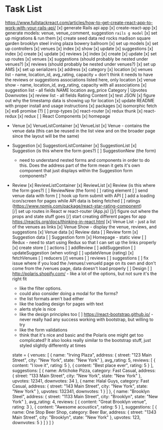 # Task List
https://www.fullstackreact.com/articles/how-to-get-create-react-app-to-work-with-your-rails-api/
[x] generate Rails api app
[x] create-react-app
[x] generate models: venue, venue_comment, suggestion
  `rails g model`
[x] set up migrations & run them
[x] create seed data
  red rocks
  madison square garden
  brooklyn steel
  irving plaza
  bowery ballroom
[x] set up models
[x] set up controllers
  [x] venues
    [x] index
    [x] show
    [x] update
  [x] suggestions
    [x] index
    [x] create
    [x] update
  [x] reviews
    [x] index
    [x] create
    [x] update
[x] set up routes
  [x] venues
  [x] suggestions (should probably be nested under venues?)
  [x] reviews (should probably be nested under venues?)
[x] set up AMS
[x] set up serializers
  [x] address
  [x] category
  [x] location
  [x] venues list - name, location_id, avg_rating, capacity
    + don't think it needs to have the reviews or suggestions associations listed here, only location
  [x] venue show - name, location_id, avg_rating, capacity with all associations
  [x] suggestion list - all fields
    NAME location avg_price
    Category | Upvotes Downvotes
  [x] review list - all fields
    Rating
    Content
[x] test JSON
[x] figure out why the timestamp data is showing up for location
[x] update README with proper install and usage instructions
[x] packages
  [x] isomorphic fetch
  [x] es6 promise (?)
  [ ] prop-types
  [x] react-router
  [x] redux thunk
  [x] react-redux
  [x] redux
[ ] React Components
  [x] homepage
  + Venue
    [x] VenueListContainer
    [x] VenueList
    [x] Venue - contains the venue data (this can be reused in the list view and on the broader page since the layout will be the same)
  + Suggestion
    [x] SuggestionListContainer
    [x] SuggestionList
    [x] Suggestion (is this where the form goes?)
    [ ] SuggestionNew (the form)
      + need to understand nested forms and components in order to do this. Does the address part of the form mean it gets it's own component that just displays within the Suggestion form components?
  + Review
    [x] ReviewListContainer
    [x] ReviewList
    [x] Review (is this where the form goes?)
    [ ] ReviewNew (the form)
      [ ] rating element
      [ ] send venue data with form
      [ ] hook up form submit with API
[ ] add a loading icon/screen for pages while API data is being fetched
[ ] ratings (https://www.npmjs.com/package/react-star-rating-component)  
[/] set up routes in React w react-router (App.js)
[]/] figure out where the props and state stuff goes
[/] start creating different pages for app https://reactjs.org/docs/thinking-in-react.html
  [x] Venue List - just a list of the venues as links
  [x] Venue Show - display the venue, reviews, and suggestions
    [x] Venue data
    [x] Review data
    [ ] Review form
    [x] Suggestion data
    [ ] Suggestion form
  [x] Homepage - static view
[ ] Redux - need to start using Redux so that I can set up the links properly
  [x] create store
  [ ] actions
    [ ] addReview
    [ ] addSuggestion
    [ ] updateSuggestion (when voting)
    [ ] updateVenue (rating)
    [x] fetchVenues
  [ ] reducers
    [/] venues
    [ ] reviews
    [ ] suggestions
[ ] fix issue where if you load the /venues/:venueId page on its own and don't come from the /venues page, data doesn't load properly
[ ] Design
  [ ] http://polaris.shopify.com/ - like a lot of the options, but not sure it's the right fit
    + like the filter options.
    + could also consider doing a modal for the forms?
    + the list formats aren't bad either
    + like the loading design for pages with text
    + alerts style is nice
    + like the design principles too
  [ ] https://react-bootstrap.github.io/ - never really had any success working with bootstrap, but willing to try
    + like the form validations
    + think that it's nice and basic and the Polaris one might get too complicated? It also looks really similar to the bootstrap stuff, just styled slightly differently at times

    state = {
      venues: [
      {
        name: "Irving Plaza",
        address: {
          street: "123 Main Street",
          city: "New York",
          state: "New York"
        },
        avg_rating: 5,
        reviews: [
        {
          content: "I love it",
          rating: 5
        },
        {
          content: "Best place ever",
          rating: 5
        }
        ],
        suggestions: [
        {
          name: Artichoke Pizza,
          category: Fast Casual,
          address: {
            street: "133 Main Street",
            city: "New York",
            state: "New York"
          },
          upvotes: 12341,
          downvotes: 34
        },
        {
          name: Halal Guys,
          category: Fast Casual,
          address: {
            street: "143 Main Street",
            city: "New York",
            state: "New York"
          },
          upvotes: 132341,
          downvotes: 1
        }
        ]
      },
      {
        name: "Brooklyn Steel",
        address: {
          street: "1133 Main Street",
          city: "Brooklyn",
          state: "New York"
        },
        avg_rating: 4,
        reviews: [
        {
          content: "Great Brooklyn venue",
          rating: 3
        },
        {
          content: "Awesome acoustics",
          rating: 5
        }
        ],
        suggestions: [
        {
          name: One Stop Beer Shop,
          category: Beer Bar,
          address: {
            street: "1343 Main Street",
            city: "Brooklyn",
            state: "New York"
          },
          upvotes: 123,
          downvotes: 5
        }
        ]
      }
      ]
    }
